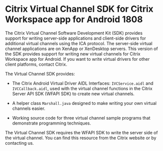 # Citrix Virtual Channel SDK for Citrix Workspace app for Android 1808

The Citrix Virtual Channel Software Development Kit (SDK) provides support for writing server-side applications and client-side drivers for additional virtual channels using the ICA protocol. The server-side virtual channel applications are on XenApp or XenDesktop servers. This version of the SDK provides support for writing new virtual channels for Citrix Workspace app for Android. If you want to write virtual drivers for other client platforms, contact Citrix.

The Virtual Channel SDK provides:

-  The Citrix Android Virtual Driver AIDL Interfaces: `IVCService.aidl` and `IVCCallback.aidl`, used with the virtual channel functions in the Citrix Server API SDK (WFAPI SDK) to create new virtual channels.

-  A helper class `Marshall.java` designed to make writing your own virtual channels easier.

-  Working source code for three virtual channel sample programs that demonstrate programming techniques.

The Virtual Channel SDK requires the WFAPI SDK to write the server side of the virtual channel. You can find this resource from the Citrix website or by contacting us.
